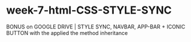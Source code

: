 # week-7-html-CSS-STYLE-SYNC
BONUS on GOOGLE DRIVE | STYLE SYNC, NAVBAR, APP-BAR + ICONIC BUTTON with the applied the method inheritance
